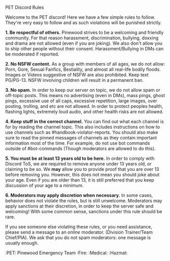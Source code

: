 ﻿PET Discord Rules

Welcome to the PET discord! Here we have a few simple rules to follow. They're very easy to follow and as such violations will be punished strictly.

**1. Be respectful of others.** Pinewood strives to be a welcoming and friendly community. For that reason harassment, discrimination, bullying, doxxing and drama are not allowed (even if you are joking). We also don't allow you to ship other people without their consent. Harassment/Bullying in DMs can be moderated if reported.

**2. No NSFW content.** As a group with members of all ages, we do not allow: Porn, Gore, Sexual Fanfics, Bestiality, and almost all real-life bodily floods. Images or Videos suggestive of NSFW are also prohibited. Keep text PG/PG-13. NSFW involving children will result in a permanent ban.

**3. No spam.** In order to keep our server on topic, we do not allow spam or off-topic posts. This means no advertising (even in DMs), mass pings, ghost pings, excessive use of all caps, excessive repetition, large images, over posting, trolling, and etc are not allowed. In order to protect peoples health, flashing lights, extremely loud audio, and other health risks are not allowed. 

**4. Keep stuff in the correct channel.** You can find out what each channel is for by reading the channel topic. This also includes instructions on how to use channels such as #handbook-violator-reports. You should also make sure to read the pinned messages of channels as they contain important information most of the time. For example, do not use bot commands outside of #bot-commands (Though moderators are allowed to do this).

**5. You must be at least 13 years old to be here.** In order to comply with Discord ToS, we are required to remove anyone under 13 years old, or claiming to be so. We **may** allow you to provide proof that you are over 13 before removing you. However, this does not mean you should joke about your age. Even if you are older than 13, it is still preferred that you keep discussion of your age to a minimum.

**6. Moderators may apply discretion when necessary.**  In some cases, behavior does not violate the rules, but is still unwelcome. Moderators may apply sanctions at their discretion, in order to keep the server safe and welcoming! With some common sense, sanctions under this rule should be rare.

If you see someone else violating these rules, or you need assistance, please send a message to an *online* moderator. (Division Trainer/Team Chief/PIA). We ask that you do not spam moderators: one message is usually enough. 

:PET: Pinewood Emergency Team
:Fire: :Medical: :Hazmat:
